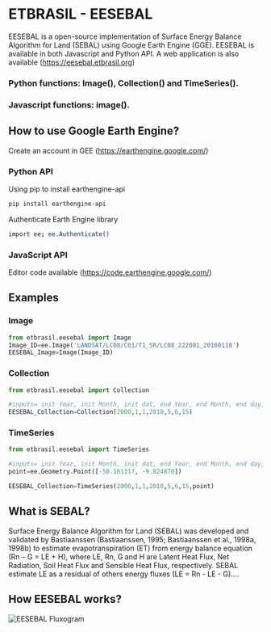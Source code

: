 # ETBRASIL - EESEBAL

EESEBAL is a open-source implementation of Surface Energy Balance Algorithm for Land (SEBAL) using Google Earth Engine (GGE). EESEBAL is available in both Javascript and Python API.
A web application is also available (https://eesebal.etbrasil.org)

### Python functions: Image(), Collection() and TimeSeries().
### Javascript functions: image().

## How to use Google Earth Engine?
Create an account in GEE (https://earthengine.google.com/)
 
### Python API

Using pip to install earthengine-api

```bash
pip install earthengine-api
```
Authenticate Earth Engine library
```bash
import ee; ee.Authenticate()
```
### JavaScript API

Editor code available (https://code.earthengine.google.com/)

## Examples
### Image
```python
from etbrasil.eesebal import Image
Image_ID=ee.Image('LANDSAT/LC08/C01/T1_SR/LC08_222081_20160118')
EESEBAL_Image=Image(Image_ID)

```
### Collection
```python
from etbrasil.eesebal import Collection

#inputs= init Year, init Month, init dat, end Year, end Month, end day, Cloud Cover
EESEBAL_Collection=Collection(2000,1,1,2010,5,6,15)
```
### TimeSeries
```python
from etbrasil.eesebal import TimeSeries

#inputs= init Year, init Month, init dat, end Year, end Month, end day, Cloud Cover,ee.Geometry.Point
point=ee.Geometry.Point([-50.161317, -9.824870])

EESEBAL_Collection=TimeSeries(2000,1,1,2010,5,6,15,point)
```

## What is SEBAL?

Surface Energy Balance Algorithm for Land (SEBAL) was developed and validated by Bastiaanssen (Bastiaanssen, 1995; Bastiaanssen et al., 1998a, 1998b) to 
estimate evapotranspiration (ET) from energy balance equation (Rn – G = LE + H), where LE, Rn, G and H are Latent Heat Flux, Net Radiation, Soil Heat Flux and Sensible Heat Flux, respectively.
SEBAL estimate LE as a residual of others energy fluxes (LE = Rn - LE - G)....

## How EESEBAL works?
![EESEBAL Fluxogram](../master/Images/Fluxogram.png?raw=true)
